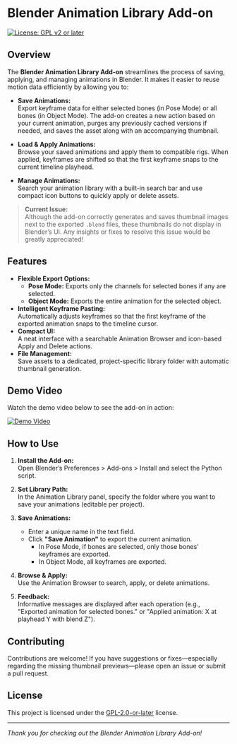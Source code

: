 # Blender Animation Library Add-on

[![License: GPL v2 or later](https://img.shields.io/badge/License-GPL_v2%2B-blue.svg)](https://www.gnu.org/licenses/gpl-2.0.html)

## Overview

The **Blender Animation Library Add-on** streamlines the process of saving, applying, and managing animations in Blender. It makes it easier to reuse motion data efficiently by allowing you to:

- **Save Animations:**  
  Export keyframe data for either selected bones (in Pose Mode) or all bones (in Object Mode). The add-on creates a new action based on your current animation, purges any previously cached versions if needed, and saves the asset along with an accompanying thumbnail.

- **Load & Apply Animations:**  
  Browse your saved animations and apply them to compatible rigs. When applied, keyframes are shifted so that the first keyframe snaps to the current timeline playhead.

- **Manage Animations:**  
  Search your animation library with a built-in search bar and use compact icon buttons to quickly apply or delete assets.

> **Current Issue:**  
> Although the add-on correctly generates and saves thumbnail images next to the exported `.blend` files, these thumbnails do not display in Blender’s UI. Any insights or fixes to resolve this issue would be greatly appreciated!

## Features

- **Flexible Export Options:**  
  - **Pose Mode:** Exports only the channels for selected bones if any are selected.  
  - **Object Mode:** Exports the entire animation for the selected object.
- **Intelligent Keyframe Pasting:**  
  Automatically adjusts keyframes so that the first keyframe of the exported animation snaps to the timeline cursor.
- **Compact UI:**  
  A neat interface with a searchable Animation Browser and icon-based Apply and Delete actions.
- **File Management:**  
  Save assets to a dedicated, project-specific library folder with automatic thumbnail generation.

## Demo Video

Watch the demo video below to see the add-on in action:

[![Demo Video](https://github.com/user-attachments/assets/72dd3702-0d44-48d5-a101-bbff676e006a)](https://github.com/user-attachments/assets/60991e94-785f-483d-8ccb-b10344dee34d)

## How to Use

1. **Install the Add-on:**  
   Open Blender’s Preferences > Add-ons > Install and select the Python script.

2. **Set Library Path:**  
   In the Animation Library panel, specify the folder where you want to save your animations (editable per project).

3. **Save Animations:**  
   - Enter a unique name in the text field.
   - Click **"Save Animation"** to export the current animation.  
     - In Pose Mode, if bones are selected, only those bones’ keyframes are exported.
     - In Object Mode, all keyframes are exported.
4. **Browse & Apply:**  
   Use the Animation Browser to search, apply, or delete animations.
5. **Feedback:**  
   Informative messages are displayed after each operation (e.g., "Exported animation for selected bones." or "Applied animation: X at playhead Y with blend Z").

## Contributing

Contributions are welcome! If you have suggestions or fixes—especially regarding the missing thumbnail previews—please open an issue or submit a pull request.

## License

This project is licensed under the [GPL-2.0-or-later](https://www.gnu.org/licenses/gpl-2.0.html) license.

---

*Thank you for checking out the Blender Animation Library Add-on!*
